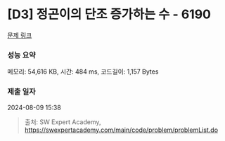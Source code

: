 # [D3] 정곤이의 단조 증가하는 수 - 6190 

[문제 링크](https://swexpertacademy.com/main/code/problem/problemDetail.do?contestProbId=AWcPjEuKAFgDFAU4) 

### 성능 요약

메모리: 54,616 KB, 시간: 484 ms, 코드길이: 1,157 Bytes

### 제출 일자

2024-08-09 15:38



> 출처: SW Expert Academy, https://swexpertacademy.com/main/code/problem/problemList.do